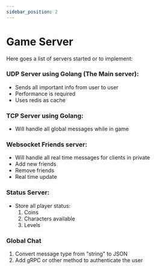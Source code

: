 ```yaml
---
sidebar_position: 2
---
```


# Game Server

Here goes a list of servers started or to implement:

### UDP Server using Golang (The Main server):
- Sends all important info from user to user
- Performance is required
- Uses redis as cache

### TCP Server using Golang:
- Will handle all global messages while in game

### Websocket Friends server:
- Will handle all real time messages for clients in private
- Add new friends
- Remove friends
- Real time update

### Status Server:
- Store all player status: 
  1. Coins
  2. Characters available
  3. Levels


### Global Chat

1. Convert message type from "string" to JSON
2. Add gRPC or other method to authenticate the user
